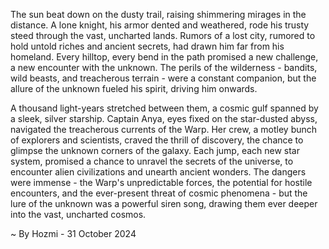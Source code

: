 
The sun beat down on the dusty trail, raising shimmering mirages in the distance. A lone knight, his armor dented and weathered, rode his trusty steed through the vast, uncharted lands. Rumors of a lost city, rumored to hold untold riches and ancient secrets, had drawn him far from his homeland. Every hilltop, every bend in the path promised a new challenge, a new encounter with the unknown. The perils of the wilderness - bandits, wild beasts, and treacherous terrain - were a constant companion, but the allure of the unknown fueled his spirit, driving him onwards.

A thousand light-years stretched between them, a cosmic gulf spanned by a sleek, silver starship. Captain Anya, eyes fixed on the star-dusted abyss, navigated the treacherous currents of the Warp. Her crew, a motley bunch of explorers and scientists, craved the thrill of discovery, the chance to glimpse the unknown corners of the galaxy. Each jump, each new star system, promised a chance to unravel the secrets of the universe, to encounter alien civilizations and unearth ancient wonders. The dangers were immense - the Warp's unpredictable forces, the potential for hostile encounters, and the ever-present threat of cosmic phenomena - but the lure of the unknown was a powerful siren song, drawing them ever deeper into the vast, uncharted cosmos. 

~ By Hozmi - 31 October 2024
